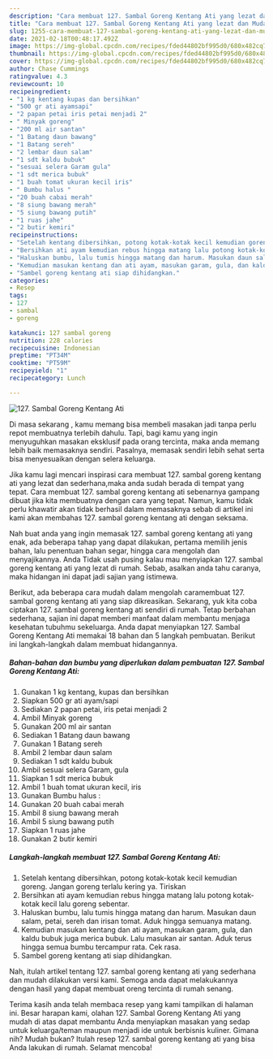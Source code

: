 ```yaml
---
description: "Cara membuat 127. Sambal Goreng Kentang Ati yang lezat dan Mudah Dibuat"
title: "Cara membuat 127. Sambal Goreng Kentang Ati yang lezat dan Mudah Dibuat"
slug: 1255-cara-membuat-127-sambal-goreng-kentang-ati-yang-lezat-dan-mudah-dibuat
date: 2021-02-18T00:48:17.492Z
image: https://img-global.cpcdn.com/recipes/fded44802bf995d0/680x482cq70/127-sambal-goreng-kentang-ati-foto-resep-utama.jpg
thumbnail: https://img-global.cpcdn.com/recipes/fded44802bf995d0/680x482cq70/127-sambal-goreng-kentang-ati-foto-resep-utama.jpg
cover: https://img-global.cpcdn.com/recipes/fded44802bf995d0/680x482cq70/127-sambal-goreng-kentang-ati-foto-resep-utama.jpg
author: Chase Cummings
ratingvalue: 4.3
reviewcount: 10
recipeingredient:
- "1 kg kentang kupas dan bersihkan"
- "500 gr ati ayamsapi"
- "2 papan petai iris petai menjadi 2"
- " Minyak goreng"
- "200 ml air santan"
- "1 Batang daun bawang"
- "1 Batang sereh"
- "2 lembar daun salam"
- "1 sdt kaldu bubuk"
- "sesuai selera Garam gula"
- "1 sdt merica bubuk"
- "1 buah tomat ukuran kecil iris"
- " Bumbu halus "
- "20 buah cabai merah"
- "8 siung bawang merah"
- "5 siung bawang putih"
- "1 ruas jahe"
- "2 butir kemiri"
recipeinstructions:
- "Setelah kentang dibersihkan, potong kotak-kotak kecil kemudian goreng. Jangan goreng terlalu kering ya. Tiriskan"
- "Bersihkan ati ayam kemudian rebus hingga matang lalu potong kotak-kotak kecil lalu goreng sebentar."
- "Haluskan bumbu, lalu tumis hingga matang dan harum. Masukan daun salam, petai, sereh dan irisan tomat. Aduk hingga semuanya matang."
- "Kemudian masukan kentang dan ati ayam, masukan garam, gula, dan kaldu bubuk juga merica bubuk. Lalu masukan air santan. Aduk terus hingga semua bumbu tercampur rata. Cek rasa."
- "Sambel goreng kentang ati siap dihidangkan."
categories:
- Resep
tags:
- 127
- sambal
- goreng

katakunci: 127 sambal goreng 
nutrition: 228 calories
recipecuisine: Indonesian
preptime: "PT34M"
cooktime: "PT59M"
recipeyield: "1"
recipecategory: Lunch

---
```



![127. Sambal Goreng Kentang Ati](https://img-global.cpcdn.com/recipes/fded44802bf995d0/680x482cq70/127-sambal-goreng-kentang-ati-foto-resep-utama.jpg)

Di masa  sekarang , kamu memang bisa membeli masakan jadi tanpa perlu repot membuatnya terlebih dahulu. Tapi, bagi kamu yang ingin menyuguhkan masakan eksklusif pada orang tercinta, maka anda memang lebih baik memasaknya sendiri. Pasalnya, memasak sendiri lebih sehat serta bisa menyesuaikan dengan selera keluarga.

Jika kamu lagi mencari inspirasi cara membuat 127. sambal goreng kentang ati yang lezat dan sederhana,maka anda sudah berada di tempat yang tepat. Cara membuat 127. sambal goreng kentang ati  sebenarnya gampang dibuat jika kita membuatnya dengan cara yang tepat. Namun, kamu tidak perlu khawatir akan tidak berhasil dalam memasaknya 
sebab di artikel ini kami akan membahas 127. sambal goreng kentang ati dengan seksama.  



Nah buat anda yang ingin memasak 127. sambal goreng kentang ati yang enak, ada beberapa tahap yang dapat dilakukan, pertama memilih jenis bahan, lalu penentuan bahan segar, hingga cara mengolah dan menyajikannya. Anda Tidak usah pusing kalau mau menyiapkan 127. sambal goreng kentang ati yang lezat di rumah. Sebab, asalkan anda  tahu caranya, maka hidangan ini dapat jadi sajian yang istimewa.

Berikut, ada beberapa cara mudah dalam mengolah caramembuat 127. sambal goreng kentang ati yang siap dikreasikan. Sekarang, yuk kita coba ciptakan 127. sambal goreng kentang ati sendiri di rumah. Tetap berbahan sederhana, sajian ini dapat memberi manfaat dalam membantu menjaga kesehatan tubuhmu sekeluarga. Anda dapat menyiapkan 127. Sambal Goreng Kentang Ati memakai 18 bahan dan 5 langkah pembuatan. Berikut ini langkah-langkah dalam membuat hidangannya.

<!--inarticleads1-->

##### Bahan-bahan dan bumbu yang diperlukan dalam pembuatan 127. Sambal Goreng Kentang Ati:

1. Gunakan 1 kg kentang, kupas dan bersihkan
1. Siapkan 500 gr ati ayam/sapi
1. Sediakan 2 papan petai, iris petai menjadi 2
1. Ambil  Minyak goreng
1. Gunakan 200 ml air santan
1. Sediakan 1 Batang daun bawang
1. Gunakan 1 Batang sereh
1. Ambil 2 lembar daun salam
1. Sediakan 1 sdt kaldu bubuk
1. Ambil sesuai selera Garam, gula
1. Siapkan 1 sdt merica bubuk
1. Ambil 1 buah tomat ukuran kecil, iris
1. Gunakan  Bumbu halus :
1. Gunakan 20 buah cabai merah
1. Ambil 8 siung bawang merah
1. Ambil 5 siung bawang putih
1. Siapkan 1 ruas jahe
1. Gunakan 2 butir kemiri




<!--inarticleads2-->

##### Langkah-langkah membuat 127. Sambal Goreng Kentang Ati:

1. Setelah kentang dibersihkan, potong kotak-kotak kecil kemudian goreng. Jangan goreng terlalu kering ya. Tiriskan
1. Bersihkan ati ayam kemudian rebus hingga matang lalu potong kotak-kotak kecil lalu goreng sebentar.
1. Haluskan bumbu, lalu tumis hingga matang dan harum. Masukan daun salam, petai, sereh dan irisan tomat. Aduk hingga semuanya matang.
1. Kemudian masukan kentang dan ati ayam, masukan garam, gula, dan kaldu bubuk juga merica bubuk. Lalu masukan air santan. Aduk terus hingga semua bumbu tercampur rata. Cek rasa.
1. Sambel goreng kentang ati siap dihidangkan.




Nah, itulah artikel tentang  127. sambal goreng kentang ati  yang sederhana dan mudah dilakukan versi kami. Semoga anda dapat melakukannya dengan hasil yang dapat membuat oreng tercinta di rumah senang. 

Terima kasih anda telah membaca resep yang kami tampilkan di halaman ini. Besar harapan kami, olahan  127. Sambal Goreng Kentang Ati yang mudah di atas dapat membantu Anda menyiapkan masakan yang sedap untuk keluarga/teman maupun menjadi ide untuk berbisnis kuliner. Gimana nih? Mudah bukan? Itulah resep 127. sambal goreng kentang ati yang bisa Anda lakukan di rumah. Selamat mencoba!

